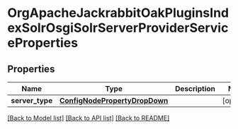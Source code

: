# OrgApacheJackrabbitOakPluginsIndexSolrOsgiSolrServerProviderServiceProperties

## Properties
Name | Type | Description | Notes
------------ | ------------- | ------------- | -------------
**server_type** | [**ConfigNodePropertyDropDown**](ConfigNodePropertyDropDown.md) |  | [optional] 

[[Back to Model list]](../README.md#documentation-for-models) [[Back to API list]](../README.md#documentation-for-api-endpoints) [[Back to README]](../README.md)


